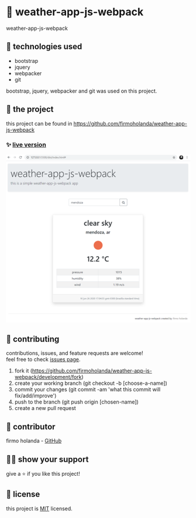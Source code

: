 # 📃 weather-app-js-webpack

weather-app-js-webpack



## 📡 technologies used

- bootstrap
- jquery
- webpacker
- git

bootstrap, jquery, webpacker and git was used on this project.



## 🚀 the project

this project can be found in https://github.com/firmoholanda/weather-app-js-webpack


### ✨ [live version](https://raw.githack.com/firmoholanda/weather-app-js-webpack/release/dist/index.html)

<a href="https://raw.githack.com/firmoholanda/weather-app-js-webpack/release/dist/index.html" target="_blank">
    <img alt="app image" src="https://github.com/firmoholanda/weather-app-js-webpack/blob/feature02-api/src/view/public/appScreenshot.png"/>
</a>



## 🤝 contributing

contributions, issues, and feature requests are welcome!<br/>feel free to check [issues page](hhttps://github.com/firmoholanda/weather-app-js-webpack/development/issues).

1. fork it (https://github.com/firmoholanda/weather-app-js-webpack/development/fork)
2. create your working branch (git checkout -b [choose-a-name])
3. commit your changes (git commit -am 'what this commit will fix/add/improve')
4. push to the branch (git push origin [chosen-name])
5. create a new pull request



## 🤖 contributor


firmo holanda - [GitHub](https://github.com/firmoholanda)



## 🙋‍♂ show your support

give a ⭐️ if you like this project!



## 📝 license

this project is [MIT](https://github.com/firmoholanda/weather-app-js-webpack/development/license.txt) licensed.
